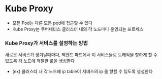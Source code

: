 # Kube Proxy

- 모든 Pod는 다른 모든 pod에 접근할 수 있다
- Kube Proxy는 쿠버네티스 클러스터 내의 각 노드마다 운영되는 프로세스

### Kube Proxy가 서비스를 설정하는 방법
새로운 서비스가 생겨날때마다, 백엔드 파드에서 이 서비스들로 트래픽을 향하게 할 수 있도록 각 노드에 적절한 룰을 생성한다
- (ex) 클러스터 내 각 노드에 ip table이 서비스의 ip 를 향할 수 있도록 생성한다